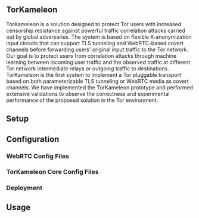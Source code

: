 ## TorKameleon

TorKameleon is a solution designed to protect Tor users with increased censorship resistance against powerful traffic correlation attacks carried out by global adversaries. The system is based on flexible K-anonymization input circuits that can support TLS tunneling and WebRTC-based covert channels before forwarding users' original input traffic to the Tor network. Our goal is to protect users from correlation attacks through machine learning between incoming user traffic and the observed traffic at different Tor network intermediate relays or outgoing traffic to destinations. TorKameleon is the first system to implement a Tor pluggable transport based on both parameterizable TLS tunneling or WebRTC media as covert channels. We have implemented the TorKameleon prototype and performed extensive validations to observe the correctness and experimental performance of the proposed solution in the Tor environment.

## Setup



## Configuration

### WebRTC Config Files


### TorKameleon Core Config Files


### Deployment


## Usage



